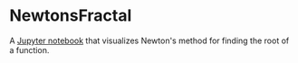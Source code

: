 # NewtonsFractal
A [Jupyter notebook](NewtonsFractal.ipynb) that visualizes Newton's method for finding the root of a function.

